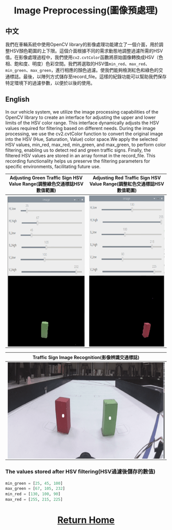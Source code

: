 # <div align="center">Image Preprocessing(圖像預處理)</div> 

## 中文
我們在車輛系統中使用OpenCV library的影像處理功能建立了一個介面，用於調整HSV顏色範圍的上下限。這個介面根據不同的需求動態地調整過濾所需的HSV值。在影像處理過程中，我們使用`cv2.cvtColor`函數將原始圖像轉換成HSV（色相、飽和度、明度）色彩空間。我們將選取的HSV值`min_red`、`max_red`、`min_green`、`max_green`，進行相應的顏色過濾。使我們能夠檢測紅色和綠色的交通標誌。最後，以陣列方式儲存至record_file。這樣的紀錄功能可以幫助我們保存特定環境下的過濾參數，以便於以後的使用。

## English
In our vehicle system, we utilize the image processing capabilities of the OpenCV library to create an interface for adjusting the upper and lower limits of the HSV color range. This interface dynamically adjusts the HSV values required for filtering based on different needs. During the image processing, we use the cv2.cvtColor function to convert the original image into the HSV (Hue, Saturation, Value) color space.We apply the selected HSV values, min_red, max_red, min_green, and max_green, to perform color filtering, enabling us to detect red and green traffic signs. Finally, the filtered HSV values are stored in an array format in the record_file. This recording functionality helps us preserve the filtering parameters for specific environments, facilitating future use.

<div align="center">
  
|Adjusting Green Traffic Sign HSV Value Range(調整綠色交通標誌HSV數值範圍)|Adjusting Red Traffic Sign HSV Value Range(調整紅色交通標誌HSV數值範圍)|
|:----:|:----:|
| <img src="./HSVGreen.png" width = "300" height = "470" alt="green_HSV" align=center />| <img src="./HSVRed.png" width = "300" height = "470" alt="red_HSV" align=center /> | 


|Traffic Sign Image Recognition(影像辨識交通標誌)|
|:----:|
|<div align="center"><img src="./Image_Recognition_Blocks.png" width = 650 height = "300" alt="red_HSV" align=center /></div>|

</div>

### The values stored after HSV filtering(HSV過濾後儲存的數值)
```python
min_green = [25, 45, 100]
max_green = [67, 105, 232]
min_red = [130, 100, 90]
max_red = [255, 215, 225]
```

# <div align="center">[Return Home](../../)</div>  
